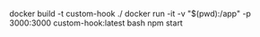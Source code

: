 docker build -t custom-hook ./ 
docker run -it -v "$(pwd):/app" -p 3000:3000 custom-hook:latest bash 
npm start
